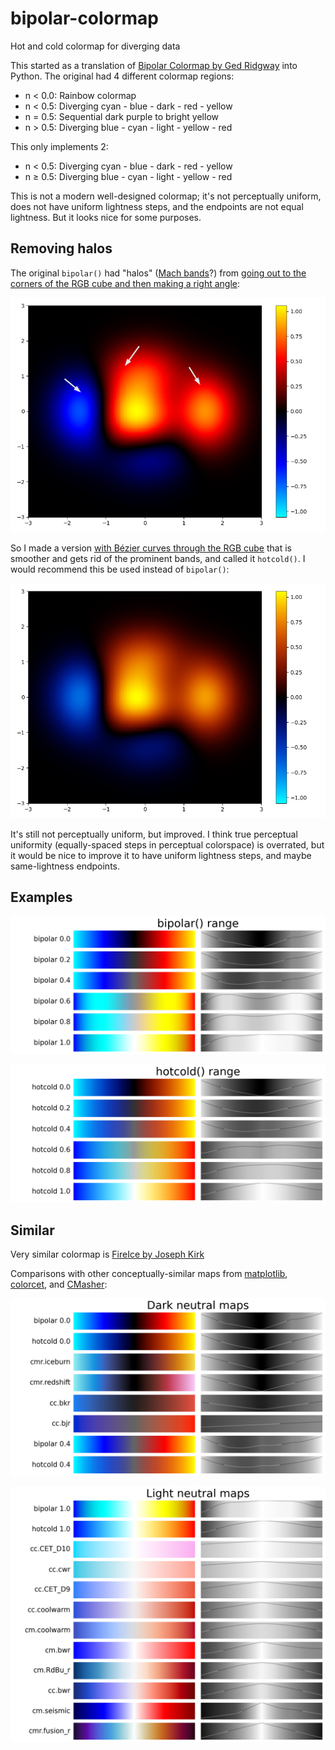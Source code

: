 # bipolar-colormap
Hot and cold colormap for diverging data

This started as a translation of [Bipolar Colormap by Ged Ridgway](http://www.mathworks.com/matlabcentral/fileexchange/26026) into Python.  The original had 4 different colormap regions:

* n < 0.0: Rainbow colormap
* n < 0.5: Diverging cyan - blue - dark - red - yellow
* n = 0.5: Sequential dark purple to bright yellow
* n > 0.5: Diverging blue - cyan - light - yellow - red

This only implements 2:

* n < 0.5: Diverging cyan - blue - dark - red - yellow
* n ≥ 0.5: Diverging blue - cyan - light - yellow - red

This is not a modern well-designed colormap; it's not perceptually uniform, does not have uniform lightness steps, and the endpoints are not equal lightness.  But it looks nice for some purposes.

## Removing halos

The original `bipolar()` had "halos" ([Mach bands](https://en.wikipedia.org/wiki/Mach_bands#In_computer_graphics)?) from [going out to the corners of the RGB cube and then making a right angle](https://flic.kr/p/dYGXSR):

![bipolar with halos marked by arrows](https://raw.githubusercontent.com/endolith/bipolar-colormap/master/examples/bipolar%20halos.png)

So I made a version [with Bézier curves through the RGB cube](https://flic.kr/p/e1bcFf) that is smoother and gets rid of the prominent bands, and called it `hotcold()`.  I would recommend this be used instead of `bipolar()`:

![hotcold with no halos](https://raw.githubusercontent.com/endolith/bipolar-colormap/master/examples/hotcold%20no%20halos.png)

It's still not perceptually uniform, but improved.  I think true perceptual uniformity (equally-spaced steps in perceptual colorspace) is overrated, but it would be nice to improve it to have uniform lightness steps, and maybe same-lightness endpoints.

## Examples

![bipolar colormaps of 0.0, 0.2, 0.4, 0.6, 0.8, 1.0 neutral](https://raw.githubusercontent.com/endolith/bipolar-colormap/master/examples/bipolar%20range.png)

![hotcold colormaps of 0.0, 0.2, 0.4, 0.6, 0.8, 1.0 neutral](https://raw.githubusercontent.com/endolith/bipolar-colormap/master/examples/hotcold%20range.png)

## Similar

Very similar colormap is [FireIce by Joseph Kirk](http://www.mathworks.com/matlabcentral/fileexchange/24870)

Comparisons with other conceptually-similar maps from [matplotlib](https://matplotlib.org/tutorials/colors/colormaps.html#diverging), [colorcet](https://colorcet.holoviz.org/#Samples), and [CMasher](https://cmasher.readthedocs.io/user/diverging.html):

![bipolar colormap vs iceburn, redshift, bkr, bjr](https://raw.githubusercontent.com/endolith/bipolar-colormap/master/examples/dark%20comparison.png)

![bipolar colormap vs CET_D10, cwr, CET_D9, coolwarm, bwr, RdBu, seismic, fusion](https://raw.githubusercontent.com/endolith/bipolar-colormap/master/examples/light%20comparison.png)

